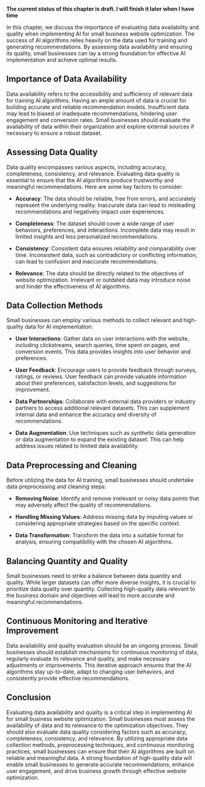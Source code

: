 **The current status of this chapter is draft. I will finish it later when I have time**

In this chapter, we discuss the importance of evaluating data availability and quality when implementing AI for small business website optimization. The success of AI algorithms relies heavily on the data used for training and generating recommendations. By assessing data availability and ensuring its quality, small businesses can lay a strong foundation for effective AI implementation and achieve optimal results.

Importance of Data Availability
-------------------------------

Data availability refers to the accessibility and sufficiency of relevant data for training AI algorithms. Having an ample amount of data is crucial for building accurate and reliable recommendation models. Insufficient data may lead to biased or inadequate recommendations, hindering user engagement and conversion rates. Small businesses should evaluate the availability of data within their organization and explore external sources if necessary to ensure a robust dataset.

Assessing Data Quality
----------------------

Data quality encompasses various aspects, including accuracy, completeness, consistency, and relevance. Evaluating data quality is essential to ensure that the AI algorithms produce trustworthy and meaningful recommendations. Here are some key factors to consider:

* **Accuracy**: The data should be reliable, free from errors, and accurately represent the underlying reality. Inaccurate data can lead to misleading recommendations and negatively impact user experiences.

* **Completeness**: The dataset should cover a wide range of user behaviors, preferences, and interactions. Incomplete data may result in limited insights and less personalized recommendations.

* **Consistency**: Consistent data ensures reliability and comparability over time. Inconsistent data, such as contradictory or conflicting information, can lead to confusion and inaccurate recommendations.

* **Relevance**: The data should be directly related to the objectives of website optimization. Irrelevant or outdated data may introduce noise and hinder the effectiveness of AI algorithms.

Data Collection Methods
-----------------------

Small businesses can employ various methods to collect relevant and high-quality data for AI implementation:

* **User Interactions**: Gather data on user interactions with the website, including clickstreams, search queries, time spent on pages, and conversion events. This data provides insights into user behavior and preferences.

* **User Feedback**: Encourage users to provide feedback through surveys, ratings, or reviews. User feedback can provide valuable information about their preferences, satisfaction levels, and suggestions for improvement.

* **Data Partnerships**: Collaborate with external data providers or industry partners to access additional relevant datasets. This can supplement internal data and enhance the accuracy and diversity of recommendations.

* **Data Augmentation**: Use techniques such as synthetic data generation or data augmentation to expand the existing dataset. This can help address issues related to limited data availability.

Data Preprocessing and Cleaning
-------------------------------

Before utilizing the data for AI training, small businesses should undertake data preprocessing and cleaning steps:

* **Removing Noise**: Identify and remove irrelevant or noisy data points that may adversely affect the quality of recommendations.

* **Handling Missing Values**: Address missing data by imputing values or considering appropriate strategies based on the specific context.

* **Data Transformation**: Transform the data into a suitable format for analysis, ensuring compatibility with the chosen AI algorithms.

Balancing Quantity and Quality
------------------------------

Small businesses need to strike a balance between data quantity and quality. While larger datasets can offer more diverse insights, it is crucial to prioritize data quality over quantity. Collecting high-quality data relevant to the business domain and objectives will lead to more accurate and meaningful recommendations.

Continuous Monitoring and Iterative Improvement
-----------------------------------------------

Data availability and quality evaluation should be an ongoing process. Small businesses should establish mechanisms for continuous monitoring of data, regularly evaluate its relevance and quality, and make necessary adjustments or improvements. This iterative approach ensures that the AI algorithms stay up-to-date, adapt to changing user behaviors, and consistently provide effective recommendations.

Conclusion
----------

Evaluating data availability and quality is a critical step in implementing AI for small business website optimization. Small businesses must assess the availability of data and its relevance to the optimization objectives. They should also evaluate data quality considering factors such as accuracy, completeness, consistency, and relevance. By utilizing appropriate data collection methods, preprocessing techniques, and continuous monitoring practices, small businesses can ensure that their AI algorithms are built on reliable and meaningful data. A strong foundation of high-quality data will enable small businesses to generate accurate recommendations, enhance user engagement, and drive business growth through effective website optimization.
